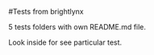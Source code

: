 #Tests from brightlynx

5 tests folders with own README.md file.

Look inside for see particular test.

